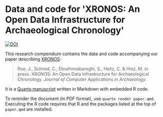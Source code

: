 # Data and code for 'XRONOS: An Open Data Infrastructure for Archaeological Chronology'

[![DOI](https://zenodo.org/badge/DOI/10.5281/zenodo.14282599.svg)](https://doi.org/10.5281/zenodo.14282599)

This research compendium contains the data and code accompanying our paper 
describing [XRONOS](https://xronos.ch):

> Roe, J., Schmid, C., Ebrahimiabareghi, S., Heitz, C. & Hinz, M. in press. 
>   XRONOS: An Open Data Infrastructure for Archaeological Chronology.
>   *Journal of Computer Applications in Archaeology*.

It is a [Quarto manuscript](https://quarto.org/docs/manuscripts/) written in 
Markdown with embedded R code.

To rerender the document (in PDF format), use `quarto render paper.qmd`.  
Executing the R code requires that R and the packages listed at the top of 
`paper.qmd` are installed.
